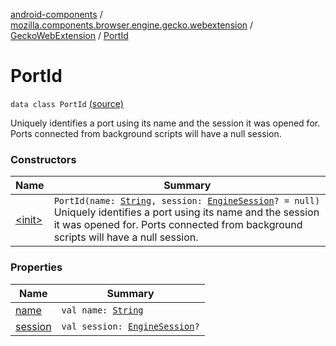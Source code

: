 [android-components](../../../index.md) / [mozilla.components.browser.engine.gecko.webextension](../../index.md) / [GeckoWebExtension](../index.md) / [PortId](./index.md)

# PortId

`data class PortId` [(source)](https://github.com/mozilla-mobile/android-components/blob/master/components/browser/engine-gecko-beta/src/main/java/mozilla/components/browser/engine/gecko/webextension/GeckoWebExtension.kt#L47)

Uniquely identifies a port using its name and the session it
was opened for. Ports connected from background scripts will
have a null session.

### Constructors

| Name | Summary |
|---|---|
| [&lt;init&gt;](-init-.md) | `PortId(name: `[`String`](https://kotlinlang.org/api/latest/jvm/stdlib/kotlin/-string/index.html)`, session: `[`EngineSession`](../../../mozilla.components.concept.engine/-engine-session/index.md)`? = null)`<br>Uniquely identifies a port using its name and the session it was opened for. Ports connected from background scripts will have a null session. |

### Properties

| Name | Summary |
|---|---|
| [name](name.md) | `val name: `[`String`](https://kotlinlang.org/api/latest/jvm/stdlib/kotlin/-string/index.html) |
| [session](session.md) | `val session: `[`EngineSession`](../../../mozilla.components.concept.engine/-engine-session/index.md)`?` |
